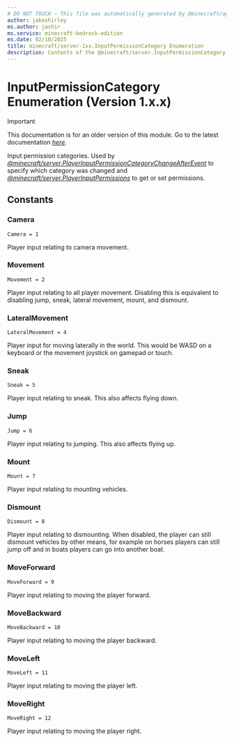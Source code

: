 ```yaml
---
# DO NOT TOUCH — This file was automatically generated by @minecraft/api-docs-generator, to report problems file an issue at https://github.com/Mojang/minecraft-scripting-libraries
author: jakeshirley
ms.author: jashir
ms.service: minecraft-bedrock-edition
ms.date: 02/10/2025
title: minecraft/server-1xx.InputPermissionCategory Enumeration
description: Contents of the @minecraft/server.InputPermissionCategory enumeration (Version 1.x.x).
---
```

# InputPermissionCategory Enumeration (Version 1.x.x)

> [!IMPORTANT]
> This documentation is for an older version of this module. Go to the latest documentation [*here*](../../../scriptapi/minecraft/server/InputPermissionCategory.md).

Input permission categories. Used by [*@minecraft/server.PlayerInputPermissionCategoryChangeAfterEvent*](../../../priorscriptapi/minecraft/server-1xx/PlayerInputPermissionCategoryChangeAfterEvent.md) to specify which category was changed and [*@minecraft/server.PlayerInputPermissions*](../../../priorscriptapi/minecraft/server-1xx/PlayerInputPermissions.md) to get or set permissions.

## Constants
### **Camera**
`Camera = 1`

Player input relating to camera movement.
### **Movement**
`Movement = 2`

Player input relating to all player movement. Disabling this is equivalent to disabling jump, sneak, lateral movement, mount, and dismount.
### **LateralMovement**
`LateralMovement = 4`

Player input for moving laterally in the world. This would be WASD on a keyboard or the movement joystick on gamepad or touch.
### **Sneak**
`Sneak = 5`

Player input relating to sneak. This also affects flying down.
### **Jump**
`Jump = 6`

Player input relating to jumping. This also affects flying up.
### **Mount**
`Mount = 7`

Player input relating to mounting vehicles.
### **Dismount**
`Dismount = 8`

Player input relating to dismounting. When disabled, the player can still dismount vehicles by other means, for example on horses players can still jump off and in boats players can go into another boat.
### **MoveForward**
`MoveForward = 9`

Player input relating to moving the player forward.
### **MoveBackward**
`MoveBackward = 10`

Player input relating to moving the player backward.
### **MoveLeft**
`MoveLeft = 11`

Player input relating to moving the player left.
### **MoveRight**
`MoveRight = 12`

Player input relating to moving the player right.

